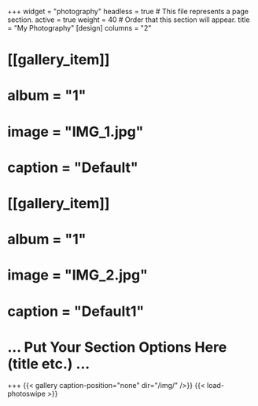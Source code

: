 +++
widget = "photography"
headless = true  # This file represents a page section.
active = true
weight = 40  # Order that this section will appear.
title = "My Photography"
[design]
	columns = "2"
# [[gallery_item]]
# 	album = "1"
# 	image = "IMG_1.jpg"
# 	caption = "Default"
# [[gallery_item]]
# 	album = "1"
# 	image = "IMG_2.jpg"
# 	caption = "Default1"
# ... Put Your Section Options Here (title etc.) ...


+++
{{< gallery caption-position="none" dir="/img/" />}} {{< load-photoswipe >}}